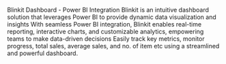 Blinkit Dashboard - Power BI Integration
Blinkit is an intuitive dashboard solution that leverages Power BI to provide dynamic data visualization and insights
With seamless Power BI integration, Blinkit enables real-time reporting, interactive charts, and customizable analytics, empowering teams to make data-driven decisions
Easily track key metrics, monitor progress, total sales, average sales, and no. of item etc using a streamlined and powerful dashboard.
